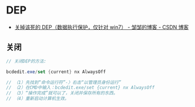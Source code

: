 # DEP

- [关掉该死的 DEP（数据执行保护，仅针对 win7） - 邹邹的博客 - CSDN 博客](https://blog.csdn.net/yxwmzouzou/article/details/50070875)

## 关闭

```c#
// 关闭DEP的方法:

bcdedit.exe/set {current} nx AlwaysOff

// （1）先找到“命令运行符”-〉右击“以管理员身份运行”
// （2）在CMD中输入：bcdedit.exe/set {current} nx AlwaysOff
// （3）“操作完成”就可以了，关闭并保存所有的东西。
// （4）重新启动计算机生效。
```
